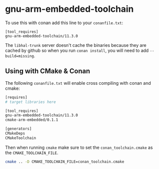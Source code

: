 # gnu-arm-embedded-toolchain

To use this with conan add this line to your `conanfile.txt`:

```
[tool_requires]
gnu-arm-embedded-toolchain/11.3.0
```

The `libhal-trunk` server doesn't cache the binaries because they are cached
by github so when you run `conan install`, you will need to add
`--build=missing`.

## Using with CMake & Conan

The following `conanfile.txt` will enable cross compiling with conan and cmake:

```bash
[requires]
# target libraries here

[tool_requires]
gnu-arm-embedded-toolchain/11.3.0
cmake-arm-embedded/0.1.1

[generators]
CMakeDeps
CMakeToolchain
```

Then when running `cmake` make sure to set the `conan_toolchain.cmake` as the
`CMAKE_TOOLCHAIN_FILE`.

```bash
cmake .. -D CMAKE_TOOLCHAIN_FILE=conan_toolchain.cmake
```
